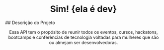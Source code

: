 <h1 align="center">Sim! {ela é dev} </h1>
## Descrição do Projeto
<p align="center">Essa API tem o propósito de reunir todos os eventos, cursos, hackatons, bootcamps e conferências de tecnologia voltadas para mulheres que são ou almejam ser desenvolvedoras.</p>
